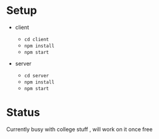 # Setup

- client
    - `cd client`
    - `npm install`
    - `npm start`

- server
    - `cd server`
    - `npm install`
    - `npm start`

# Status 
Currently busy with college stuff , will work on it once free 
